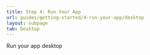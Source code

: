 ```yaml
---
title: Step 4: Run Your App
url: guides/getting-started/4-run-your-app/desktop
layout: subpage
tab: Desktop
---
```


Run your app desktop
